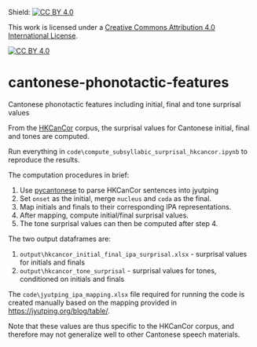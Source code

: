 Shield: [![CC BY 4.0][cc-by-shield]][cc-by]

This work is licensed under a
[Creative Commons Attribution 4.0 International License][cc-by].

[![CC BY 4.0][cc-by-image]][cc-by]

[cc-by]: http://creativecommons.org/licenses/by/4.0/
[cc-by-image]: https://i.creativecommons.org/l/by/4.0/88x31.png
[cc-by-shield]: https://img.shields.io/badge/License-CC%20BY%204.0-lightgrey.svg

# cantonese-phonotactic-features
Cantonese phonotactic features including initial, final and tone surprisal values

From the [HKCanCor](https://github.com/fcbond/hkcancor) corpus, the surprisal values for Cantonese initial, final and tones are computed.

Run everything in `code\compute_subsyllabic_surprisal_hkcancor.ipynb` to reproduce the results.

The computation procedures in brief:
1. Use [pycantonese](https://github.com/jacksonllee/pycantonese) to parse HKCanCor sentences into jyutping
2. Set `onset` as the initial, merge `nucleus` and `coda` as the final.
3. Map initials and finals to their corresponding IPA representations.
4. After mapping, compute initial/final surprisal values.
5. The tone surprisal values can then be computed after step 4.

The two output dataframes are:
1. `output\hkcancor_initial_final_ipa_surprisal.xlsx` - surprisal values for initials and finals
2. `output\hkcancor_tone_surprisal` - surprisal values for tones, conditioned on initials and finals

The `code\jyutping_ipa_mapping.xlsx` file required for running the code is created manually based on the mapping provided in https://jyutping.org/blog/table/.

Note that these values are thus specific to the HKCanCor corpus, and therefore may not generalize well to other Cantonese speech materials.

